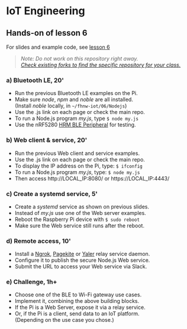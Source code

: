 # IoT Engineering
## Hands-on of lesson 6
For slides and example code, see [lesson 6](../../../fhnw-iot/blob/master/06/README.md)

> *Note: Do not work on this repository right away.*<br/>
> *[Check existing forks to find the specific repository for your class.](../../network/members)*

### a) Bluetooth LE, 20'
* Run the previous Bluetooth LE examples on the Pi.
* Make sure _node_, _npm_ and _noble_ are all installed.<br/>
(Install _noble_ locally, in ```~/fhnw-iot/06/Nodejs```)
* Use the .js link on each page or check the main repo.
* To run a Node.js program _my.js_, type ```$ node my.js```
* Use the nRF5280 [HRM BLE Peripheral](https://github.com/tamberg/fhnw-iot/blob/master/05/Arduino/nRF52840_HrmBlePeripheral/nRF52840_HrmBlePeripheral.ino) for testing.

### b) Web client &amp; service, 20'
* Run the previous Web client and service examples.
* Use the .js link on each page or check the main repo.
* To display the IP address on the Pi, type: ```$ ifconfig```
* To run a Node.js program _my.js_, type: ```$ node my.js```
* Then access http://LOCAL_IP:8080/ or https://LOCAL_IP:4443/ 

### c) Create a systemd service, 5'
* Create a _systemd_ service as shown on previous slides.
* Instead of _my.js_ use one of the Web server examples.
* Reboot the Raspberry Pi device with ```$ sudo reboot```
* Make sure the Web service still runs after the reboot.

### d) Remote access, 10'
* Install a [Ngrok](https://ngrok.com/), [Pagekite](https://pagekite.net/) or [Yaler](https://yaler.net/) relay service daemon.
* Configure it to publish the secure Node.js Web service.
* Submit the URL to access your Web service via Slack.

### e) Challenge, 1h+
* Choose one of the BLE to Wi-Fi gateway use cases.
* Implement it, combining the above building blocks.
* If the Pi is a Web Server, expose it via a relay service.
* Or, if the Pi is a client, send data to an IoT platform.<br/>
(Depending on the use case you chose.)
